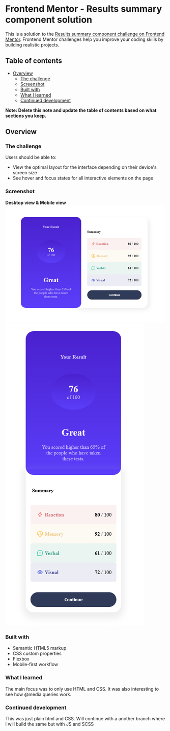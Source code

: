 # Frontend Mentor - Results summary component solution

This is a solution to the [Results summary component challenge on Frontend Mentor](https://www.frontendmentor.io/challenges/results-summary-component-CE_K6s0maV). Frontend Mentor challenges help you improve your coding skills by building realistic projects.

## Table of contents

- [Overview](#overview)
  - [The challenge](#the-challenge)
  - [Screenshot](#screenshot)
  - [Built with](#built-with)
  - [What I learned](#what-i-learned)
  - [Continued development](#continued-development)

**Note: Delete this note and update the table of contents based on what sections you keep.**

## Overview

### The challenge

Users should be able to:

- View the optimal layout for the interface depending on their device's screen size
- See hover and focus states for all interactive elements on the page

### Screenshot

**Desktop view & Mobile view**
![](./assets/solution-screenshots/desktop-view.png)
![](./assets/solution-screenshots/mobile-view.png)

### Built with

- Semantic HTML5 markup
- CSS custom properties
- Flexbox
- Mobile-first workflow

### What I learned

The main focus was to only use HTML and CSS. It was also interesting to see how @media queries work.

### Continued development

This was just plain html and CSS. Will continue with a another branch where I will build the same but with JS and SCSS

